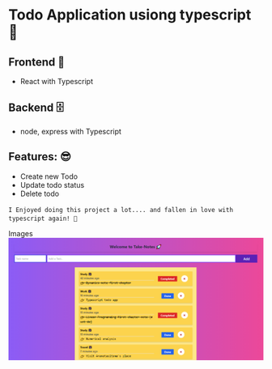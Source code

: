 # Todo Application usiong typescript 🚀

## Frontend 🍿

- React with Typescript

## Backend 🗄️

- node, express with Typescript

## Features: 😎

- Create new Todo
- Update todo status
- Delete todo

`I Enjoyed doing this project a lot.... and fallen in love with typescript again! 💌 `

Images
![MERN STACK TODO APP](./mern-todo-app.png)

